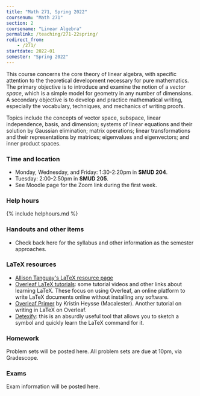 ```yaml
---
title: "Math 271, Spring 2022"
coursenum: "Math 271"
section: 2
coursename: "Linear Algebra"
permalink: /teaching/271-22spring/
redirect_from:
    - /271/
startdate: 2022-01
semester: "Spring 2022"
---
```


This course concerns the core theory of linear algebra, with specific attention to the theoretical development necessary for pure mathematics. The primary objective is to introduce and examine the notion of a *vector space*, which is a simple model for geometry in any number of dimensions. A secondary objective is to develop and practice mathematical writing, especially the vocabulary, techniques, and mechanics of writing proofs.

Topics include the concepts of vector space, subspace, linear independence, basis, and dimension; systems of linear equations and their solution by Gaussian elimination; matrix operations; linear transformations and their representations by matrices; eigenvalues and eigenvectors; and inner product spaces. 

### Time and location
* Monday, Wednesday, and Friday: 1:30-2:20pm in **SMUD 204**.
* Tuesday: 2:00-2:50pm in **SMUD 205**.
* See Moodle page for the Zoom link during the first week.

### Help hours

{% include helphours.md %}
    

### Handouts and other items

*   Check back here for the syllabus and other information as the semester approaches.

### LaTeX resources

*   [Allison Tanguay's LaTeX resource page](https://www.amherst.edu/people/facstaff/atanguay/latex)
*   [Overleaf LaTeX tutorials](https://www.overleaf.com/learn/latex/Tutorials): some tutorial videos and other links about learning LaTeX. These focus on using Overleaf, an online platform to write LaTeX documents online without installing any software.
*   [Overleaf Primer](handouts/OverleafPrimer.pdf) by Kristin Heysse (Macalester). Another tutorial on writing in LaTeX on Overleaf.
*   [Detexify](http://detexify.kirelabs.org/classify.html): this is an absurdly useful tool that allows you to sketch a symbol and quickly learn the LaTeX command for it.

### Homework

Problem sets will be posted here. All problem sets are due at 10pm, via Gradescope.

<!--psets-->

### Exams

Exam information will be posted here.
